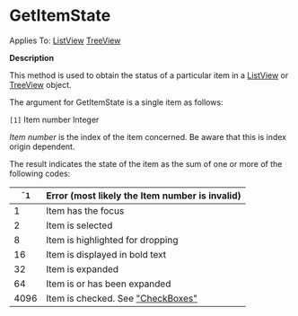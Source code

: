 




<h1 class="heading"><span class="name">GetItemState</span></h1>

Applies To: [ListView](../a-z/listview.md) [TreeView](../a-z/treeview.md)


**Description**


This method is used to obtain the status of a particular item in a [ListView](../a-z/listview.md) or [TreeView](../a-z/treeview.md) object.


The argument for GetItemState is a single item as follows:


`[1]` Item number Integer


*Item number* is the index of the item concerned. Be aware that this is index origin dependent.


The result indicates the state of the item as the sum of one or more of the following codes:



| `¯1` | Error (most likely the Item number is invalid) |
| --- | ---  |
| 1 | Item has the focus |
| 2 | Item is selected |
| 8 | Item is highlighted for dropping |
| 16 | Item is displayed in bold text |
| 32 | Item is expanded |
| 64 | Item is or has been expanded |
| 4096 | Item is checked. See ["CheckBoxes"](../a-z/checkboxes.md) |


